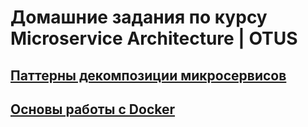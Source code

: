 # Домашние задания по курсу Microservice Architecture | OTUS

## [Паттерны декомпозиции микросервисов](01_decompose/README.md)

## [Основы работы с Docker](02_docker/README.md)

